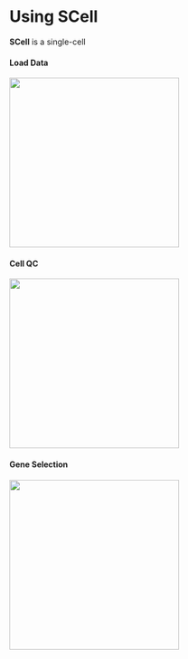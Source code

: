 # Using SCell

**SCell** is a single-cell 

#### Load Data
<img src= "https://dl.dropboxusercontent.com/u/9990581/SCell/LoadData.png" width="300">

#### Cell QC
<img src= "https://dl.dropboxusercontent.com/u/9990581/SCell/GeneExpressionQuantiles.png" width="300">

#### Gene Selection
<img src= "https://dl.dropboxusercontent.com/u/9990581/SCell/SelectGenes.png" width="300">
